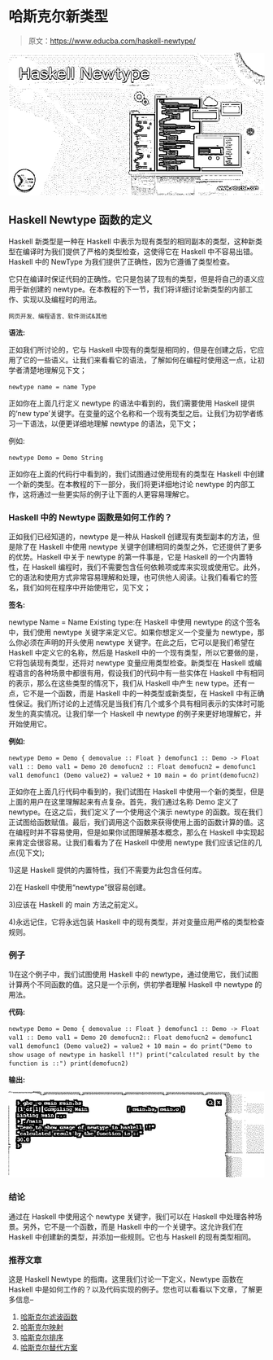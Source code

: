 # 哈斯克尔新类型

> 原文：<https://www.educba.com/haskell-newtype/>

![Haskell Newtype](img/2b5e8d976b542e88531f9b21afc58c31.png)



## Haskell Newtype 函数的定义

Haskell 新类型是一种在 Haskell 中表示为现有类型的相同副本的类型，这种新类型在编译时为我们提供了严格的类型检查，这使得它在 Haskell 中不容易出错。Haskell 中的 NewType 为我们提供了正确性，因为它遵循了类型检查。

它只在编译时保证代码的正确性。它只是包装了现有的类型，但是将自己的语义应用于新创建的 newtype。在本教程的下一节，我们将详细讨论新类型的内部工作、实现以及编程时的用法。

<small>网页开发、编程语言、软件测试&其他</small>

**语法:**

正如我们所讨论的，它与 Haskell 中现有的类型是相同的，但是在创建之后，它应用了它的一些语义。让我们来看看它的语法，了解如何在编程时使用这一点，让初学者清楚地理解见下文；

`newtype name = name Type`

正如你在上面几行定义 newtype 的语法中看到的，我们需要使用 Haskell 提供的‘new type’关键字。在变量的这个名称和一个现有类型之后。让我们为初学者练习一下语法，以便更详细地理解 newtype 的语法，见下文；

例如:

`newtype Demo = Demo String`

正如你在上面的代码行中看到的，我们试图通过使用现有的类型在 Haskell 中创建一个新的类型。在本教程的下一部分，我们将更详细地讨论 newtype 的内部工作，这将通过一些更实际的例子让下面的人更容易理解它。

### Haskell 中的 Newtype 函数是如何工作的？

正如我们已经知道的，newtype 是一种从 Haskell 创建现有类型副本的方法，但是除了在 Haskell 中使用 newtype 关键字创建相同的类型之外，它还提供了更多的优势。Haskell 中关于 newtype 的第一件事是，它是 Haskell 的一个内置特性，在 Haskell 编程时，我们不需要包含任何依赖项或库来实现或使用它。此外，它的语法和使用方式非常容易理解和处理，也可供他人阅读。让我们看看它的签名，我们如何在程序中开始使用它，见下文；

**签名:**

newtype Name = Name Existing type:在 Haskell 中使用 newtype 的这个签名中，我们使用 newtype 关键字来定义它。如果你想定义一个变量为 newtype，那么你必须在声明的开头使用 newtype 关键字。在此之后，它可以是我们希望在 Haskell 中定义它的名称，然后是 Haskell 中的一个现有类型，所以它要做的是，它将包装现有类型，还将对 newtype 变量应用类型检查。新类型在 Haskell 或编程语言的各种场景中都很有用，假设我们的代码中有一些实体在 Haskell 中有相同的表示，那么在这些类型的情况下，我们从 Haskell 中产生 new type。还有一点，它不是一个函数，而是 Haskell 中的一种类型或新类型，在 Haskell 中有正确性保证。我们所讨论的上述情况是当我们有几个或多个具有相同表示的实体时可能发生的真实情况。让我们举一个 Haskell 中 newtype 的例子来更好地理解它，并开始使用它。

**例如:**

`newtype Demo = Demo { demovalue :: Float }
demofunc1 :: Demo -> Float
val1 :: Demo
val1 = Demo 20
demofucn2 :: Float
demofucn2 = demofunc1 val1
demofunc1 (Demo value2) = value2 + 10
main = do
print(demofucn2)`

正如你在上面几行代码中看到的，我们试图在 Haskell 中使用一个新的类型，但是上面的用户在这里理解起来有点复杂。首先，我们通过名称 Demo 定义了 newtype。在这之后，我们定义了一个使用这个演示 newtype 的函数。现在我们正试图给函数赋值。最后，我们调用这个函数来获得使用上面的函数计算的值。这在编程时并不容易使用，但是如果你试图理解基本概念，那么在 Haskell 中实现起来肯定会很容易。让我们看看为了在 Haskell 中使用 newtype 我们应该记住的几点(见下文);

1)这是 Haskell 提供的内置特性，我们不需要为此包含任何库。

2)在 Haskell 中使用“newtype”很容易创建。

3)应该在 Haskell 的 main 方法之前定义。

4)永远记住，它将永远包装 Haskell 中的现有类型，并对变量应用严格的类型检查规则。

### 例子

1)在这个例子中，我们试图使用 Haskell 中的 newtype，通过使用它，我们试图计算两个不同函数的值。这只是一个示例，供初学者理解 Haskell 中 newtype 的用法。

**代码:**

`newtype Demo = Demo { demovalue :: Float }
demofunc1 :: Demo -> Float
val1 :: Demo
val1 = Demo 20
demofucn2:: Float
demofucn2 = demofunc1 val1
demofunc1 (Demo value2) = value2 + 10
main = do
print("Demo to show usage of newtype in haskell !!")
print("calculated result by the function is ::")
print(demofucn2)`

**输出:**

![haskell 1](img/d6921be73522d18a4e392ca7e2f3e8e3.png)



### 结论

通过在 Haskell 中使用这个 newtype 关键字，我们可以在 Haskell 中处理各种场景。另外，它不是一个函数，而是 Haskell 中的一个关键字。这允许我们在 Haskell 中创建新的类型，并添加一些规则。它也与 Haskell 的现有类型相同。

### 推荐文章

这是 Haskell Newtype 的指南。这里我们讨论一下定义，Newtype 函数在 Haskell 中是如何工作的？以及代码实现的例子。您也可以看看以下文章，了解更多信息–

1.  [哈斯克尔滤波函数](https://www.educba.com/haskell-filter-function/)
2.  [哈斯克尔映射](https://www.educba.com/haskell-map/)
3.  [哈斯克尔排序](https://www.educba.com/haskell-sort/)
4.  [哈斯克尔替代方案](https://www.educba.com/haskell-alternatives/)





